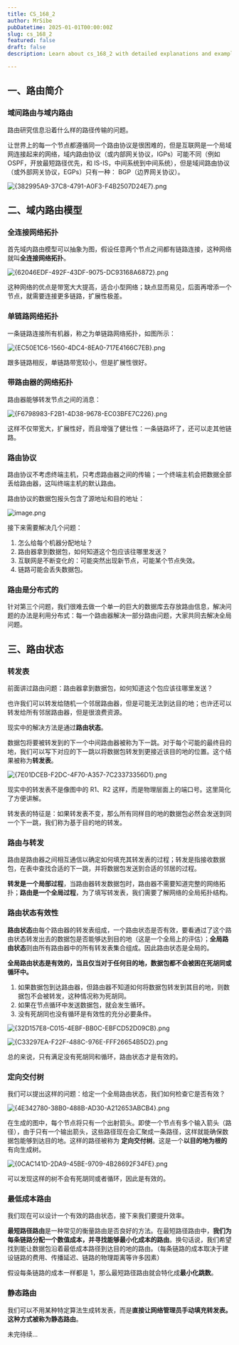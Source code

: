 ```yaml
---
title: CS_168_2
author: MrSibe
pubDatetime: 2025-01-01T00:00:00Z
slug: cs_168_2
featured: false
draft: false
description: Learn about cs_168_2 with detailed explanations and examples.

---
```

## 一、路由简介

### 域间路由与域内路由

路由研究信息沿着什么样的路径传输的问题。

让世界上的每一个节点都遵循同一个路由协议是很困难的，但是互联网是一个局域网连接起来的网络，域内路由协议（或内部网关协议，IGPs）可能不同（例如OSPF，开放最短路径优先，和 IS-IS，中间系统到中间系统），但是域间路由协议（或外部网关协议，EGPs）只有一种： BGP（边界网关协议）。

![{382995A9-37C8-4791-A0F3-F4B2507D24E7}.png](https://raw.githubusercontent.com/MrSibe/obsidian_images/main/%7B382995A9-37C8-4791-A0F3-F4B2507D24E7%7D.png)

## 二、域内路由模型

### 全连接网络拓扑

首先域内路由模型可以抽象为图，假设任意两个节点之间都有链路连接，这种网络就叫**全连接网络拓扑**。

![{62046EDF-492F-43DF-9075-DC93168A6872}.png](https://raw.githubusercontent.com/MrSibe/obsidian_images/main/%7B62046EDF-492F-43DF-9075-DC93168A6872%7D.png)

这种网络的优点是带宽大大提高，适合小型网络；缺点显而易见，后面再增添一个节点，就需要连接更多链路，扩展性极差。

### 单链路网络拓扑

一条链路连接所有机器，称之为单链路网络拓扑，如图所示：

![{EC50E1C6-1560-4DC4-8EA0-717E4166C7EB}.png](https://raw.githubusercontent.com/MrSibe/obsidian_images/main/%7BEC50E1C6-1560-4DC4-8EA0-717E4166C7EB%7D.png)

跟多链路相反，单链路带宽较小，但是扩展性很好。

### 带路由器的网络拓扑

路由器能够转发节点之间的消息：


![{F6798983-F2B1-4D38-9678-EC03BFE7C226}.png](https://raw.githubusercontent.com/MrSibe/obsidian_images/main/%7BF6798983-F2B1-4D38-9678-EC03BFE7C226%7D.png)

这样不仅带宽大，扩展性好，而且增强了健壮性：一条链路坏了，还可以走其他链路。

### 路由协议

路由协议不考虑终端主机，只考虑路由器之间的传输；一个终端主机会把数据全部丢给路由器，这叫终端主机的默认路由。

路由协议的数据包报头包含了源地址和目的地址：

![image.png](https://raw.githubusercontent.com/MrSibe/obsidian_images/main/20250711115906.png)

接下来需要解决几个问题：

1. 怎么给每个机器分配地址？
2. 路由器拿到数据包，如何知道这个包应该往哪里发送？
3. 互联网是不断变化的：可能突然出现新节点，可能某个节点失效。
4. 链路可能会丢失数据包。

### 路由是分布式的

针对第三个问题，我们很难去做一个单一的巨大的数据库去存放路由信息，解决问题的办法是利用分布式：每一个路由器解决一部分路由问题，大家共同去解决全局问题。

## 三、路由状态

### 转发表

前面讲过路由问题：路由器拿到数据包，如何知道这个包应该往哪里发送？

也许我们可以转发给随机一个邻居路由器，但是可能无法到达目的地；也许还可以转发给所有邻居路由器，但是很浪费资源。

现实中的解决方法是通过**路由状态**。

数据包将要被转发到的下一个中间路由器被称为下一跳。对于每个可能的最终目的地，我们可以写下对应的下一跳以将数据包转发到更接近该目的地的位置。这个结果被称为**转发表**。

![{7E01DCEB-F2DC-4F70-A357-7C23373356D1}.png](https://raw.githubusercontent.com/MrSibe/obsidian_images/main/%7B7E01DCEB-F2DC-4F70-A357-7C23373356D1%7D.png)

现实中的转发表不是像图中的 R1、R2 这样，而是物理层面上的端口号。这里简化了方便讲解。

转发表的特征是：如果转发表不变，那么所有同样目的地的数据包必然会发送到同一个下一跳，我们称为基于目的地的转发。

### 路由与转发

路由是路由器之间相互通信以确定如何填充其转发表的过程；转发是指接收数据包，在表中查找合适的下一跳，并将数据包发送到合适的邻居的过程。

**转发是一个局部过程**，当路由器转发数据包时，路由器不需要知道完整的网络拓扑；**路由是一个全局过程**，为了填写转发表，我们需要了解网络的全局拓扑结构。

### 路由状态有效性

**路由状态**由每个路由器的转发表组成，一个路由状态是否有效，要看通过了这个路由状态转发出去的数据包是否能够达到目的地（这是一个全局上的评估）；**全局路由状态**则由所有路由器中的所有转发表集合组成。因此路由状态是全局的。

**全局路由状态是有效的，当且仅当对于任何目的地，数据包都不会被困在死胡同或循环中。**

1. 如果数据包到达路由器，但路由器不知道如何将数据包转发到其目的地，则数据包不会被转发，这种情况称为死胡同。
2. 如果在节点循环中发送数据包，就会发生循环。
3. 没有死胡同也没有循环是有效性的充分必要条件。

![{32D157E8-C015-4EBF-BB0C-EBFCD52D09CB}.png](https://raw.githubusercontent.com/MrSibe/obsidian_images/main/%7B32D157E8-C015-4EBF-BB0C-EBFCD52D09CB%7D.png)

![{C33297EA-F22F-488C-976E-FFF26654B5D2}.png](https://raw.githubusercontent.com/MrSibe/obsidian_images/main/%7BC33297EA-F22F-488C-976E-FFF26654B5D2%7D.png)


总的来说，只有满足没有死胡同和循环，路由状态才是有效的。

### 定向交付树

我们可以提出这样的问题：给定一个全局路由状态，我们如何检查它是否有效？

![{4E342780-38B0-488B-AD30-A212653ABCB4}.png](https://raw.githubusercontent.com/MrSibe/obsidian_images/main/%7B4E342780-38B0-488B-AD30-A212653ABCB4%7D.png)

在生成的图中，每个节点将只有一个出射箭头。即使一个节点有多个输入箭头（路径），由于只有一个输出箭头，这些路径现在会汇聚成一条路径，这样就能确保数据包能够到达目的地。这样的路径被称为
**定向交付树**。这是一个**以目的地为根的**有向生成树。

![{0CAC141D-2DA9-45BE-9709-4B28692F34FE}.png](https://raw.githubusercontent.com/MrSibe/obsidian_images/main/%7B0CAC141D-2DA9-45BE-9709-4B28692F34FE%7D.png)

可以发现这样的树不会有死胡同或者循环，因此是有效的。

### 最低成本路由

我们现在可以设计一个有效的路由状态，接下来我们要提升效率。

**最短路径路由**是一种常见的衡量路由是否良好的方法。在最短路径路由中，**我们为每条链路分配一个数值成本，并寻找能够最小化成本的路由**。换句话说，我们希望找到能让数据包沿着最低成本路径到达目的地的路由。（每条链路的成本取决于建设链路的费用、传播延迟、链路的物理距离等许多因素）

假设每条链路的成本一样都是 1，那么最短路径路由就会特化成**最小化跳数**。

### 静态路由

我们可以不用某种特定算法生成转发表，而是**直接让网络管理员手动填充转发表。这种方式被称为静态路由**。

未完待续...

